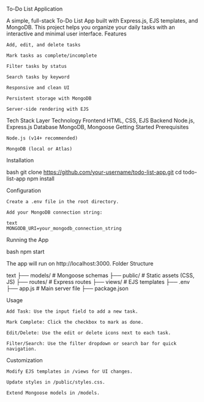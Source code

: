 To-Do List Application

A simple, full-stack To-Do List App built with Express.js, EJS templates, and MongoDB. This project helps you organize your daily tasks with an interactive and minimal user interface.
Features

    Add, edit, and delete tasks

    Mark tasks as complete/incomplete

    Filter tasks by status

    Search tasks by keyword

    Responsive and clean UI

    Persistent storage with MongoDB

    Server-side rendering with EJS

Tech Stack
Layer	Technology
Frontend	HTML, CSS, EJS
Backend	Node.js, Express.js
Database	MongoDB, Mongoose
Getting Started
Prerequisites

    Node.js (v14+ recommended)

    MongoDB (local or Atlas)

Installation

bash
git clone https://github.com/your-username/todo-list-app.git
cd todo-list-app
npm install

Configuration

    Create a .env file in the root directory.

    Add your MongoDB connection string:

    text
    MONGODB_URI=your_mongodb_connection_string

Running the App

bash
npm start

The app will run on http://localhost:3000.
Folder Structure

text
├── models/         # Mongoose schemas
├── public/         # Static assets (CSS, JS)
├── routes/         # Express routes
├── views/          # EJS templates
├── .env
├── app.js          # Main server file
├── package.json

Usage

    Add Task: Use the input field to add a new task.

    Mark Complete: Click the checkbox to mark as done.

    Edit/Delete: Use the edit or delete icons next to each task.

    Filter/Search: Use the filter dropdown or search bar for quick navigation.

Customization

    Modify EJS templates in /views for UI changes.

    Update styles in /public/styles.css.

    Extend Mongoose models in /models.

